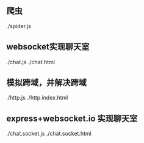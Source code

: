 ## 爬虫
./spider.js
## websocket实现聊天室
./chat.js ./chat.html
## 模拟跨域，并解决跨域
./http.js  ./http.index.html
## express+websocket.io 实现聊天室
./chat.socket.js ./chat.socket.html